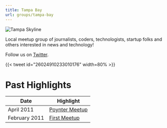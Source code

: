 ```yaml
---
title: Tampa Bay
url: groups/tampa-bay
---
```


![Tampa Skyline](https://upload.wikimedia.org/wikipedia/commons/5/5c/Downtowntampa08.jpg)

Local meetup group of journalists, coders, technologists, startup folks and others interested in news and technology!

Follow us on [Twitter](https://twitter.com/hackshackerstb?lang=en).

{{< tweet id="26024910233010176" width=80% >}}

# Past Highlights

| **Date**  | **Highlight** |  
|-----------|---------------|  
| April 2011 | [Poynter Meetup](https://twitter.com/HacksHackersTB/status/53461135600521216) |
| February 2011 | [First Meetup](https://twitter.com/HacksHackersTB/status/26064333909794816) |   
